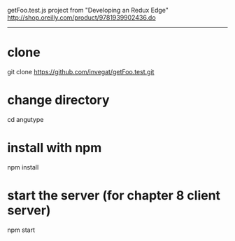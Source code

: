 getFoo.test.js project from "Developing an Redux Edge" http://shop.oreilly.com/product/9781939902436.do

___ 

# clone 
git clone https://github.com/invegat/getFoo.test.git

# change directory 
cd angutype

# install with npm
npm install

# start the server (for chapter 8 client server)
npm start


